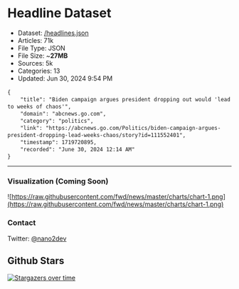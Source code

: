 # Headline Dataset

- Dataset: [/headlines.json](https://raw.githubusercontent.com/fwd/news/master/headlines.json) 
- Articles: 71k
- File Type: JSON
- File Size: ~**27MB**
- Sources: 5k
- Categories: 13
- Updated: Jun 30, 2024 9:54 PM

```
{
    "title": "Biden campaign argues president dropping out would 'lead to weeks of chaos'",
    "domain": "abcnews.go.com",
    "category": "politics",
    "link": "https://abcnews.go.com/Politics/biden-campaign-argues-president-dropping-lead-weeks-chaos/story?id=111552401",
    "timestamp": 1719720895,
    "recorded": "June 30, 2024 12:14 AM"
}
```

---

### Visualization (Coming Soon)

![https://raw.githubusercontent.com/fwd/news/master/charts/chart-1.png](https://raw.githubusercontent.com/fwd/news/master/charts/chart-1.png)

### Contact 

Twitter: [@nano2dev](https://twitter.com/nano2dev)

## Github Stars

[![Stargazers over time](https://starchart.cc/fwd/news.svg)](https://starchart.cc/fwd/news)
